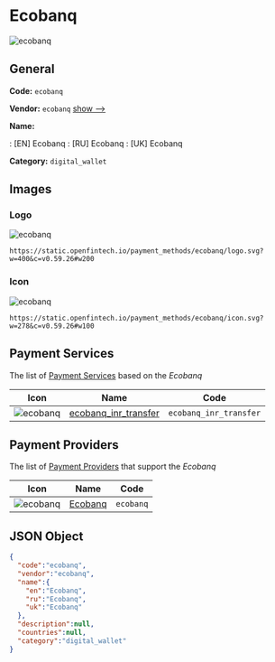 
# Ecobanq 
![ecobanq](https://static.openfintech.io/payment_methods/ecobanq/logo.svg?w=400&c=v0.59.26#w200)  

## General 
**Code:** `ecobanq` 
 
**Vendor:** `ecobanq` [show -->](/vendors/ecobanq/) 
 
**Name:** 
 
:	[EN] Ecobanq 
:	[RU] Ecobanq 
:	[UK] Ecobanq 
 
**Category:** `digital_wallet` 
 

## Images 

### Logo 
![ecobanq](https://static.openfintech.io/payment_methods/ecobanq/logo.svg?w=400&c=v0.59.26#w200)  

```
https://static.openfintech.io/payment_methods/ecobanq/logo.svg?w=400&c=v0.59.26#w200
```  

### Icon 
![ecobanq](https://static.openfintech.io/payment_methods/ecobanq/icon.svg?w=278&c=v0.59.26#w100)  

```
https://static.openfintech.io/payment_methods/ecobanq/icon.svg?w=278&c=v0.59.26#w100
```  

## Payment Services 
 
The list of [Payment Services](/payment-services/) based on the _Ecobanq_ 

|Icon|Name|Code| 
|:---:|:---:|:---:| 
|![ecobanq](https://static.openfintech.io/payment_methods/ecobanq/icon.svg?w=278&c=v0.59.26#w100) |[ecobanq_inr_transfer](/payment-services/ecobanq_inr_transfer/)|`ecobanq_inr_transfer`| 
 

## Payment Providers 
 
The list of [Payment Providers](/payment-providers/) that support the _Ecobanq_ 

|Icon|Name|Code| 
|:---:|:---:|:---:| 
|![ecobanq](https://static.openfintech.io/payment_providers/ecobanq/icon.svg?w=278&c=v0.59.26#w100) |[Ecobanq](/payment-providers/ecobanq/)|`ecobanq`| 
 

## JSON Object 

```json
{
  "code":"ecobanq",
  "vendor":"ecobanq",
  "name":{
    "en":"Ecobanq",
    "ru":"Ecobanq",
    "uk":"Ecobanq"
  },
  "description":null,
  "countries":null,
  "category":"digital_wallet"
}
```  

